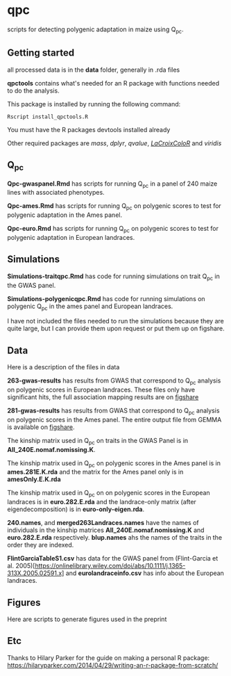 # qpc
scripts for detecting polygenic adaptation in maize using Q<sub>pc</sub>.


## Getting started
all processed data is in the **data** folder, generally in .rda files

**qpctools** contains what's needed for an R package with functions needed to do the analysis. 

This package is installed by running the following command: 
```
Rscript install_qpctools.R
```
You must have the R packages devtools installed already

Other required packages are *mass*, *dplyr*, *qvalue*, [*LaCroixColoR*](https://github.com/johannesbjork/LaCroixColoR) and *viridis*

## Q<sub>pc</sub>
**Qpc-gwaspanel.Rmd** has scripts for running Q<sub>pc</sub> in a panel of 240 maize lines with associated phenotypes.

**Qpc-ames.Rmd** has scripts for running Q<sub>pc</sub> on polygenic scores to test for polygenic adaptation in the Ames panel.

**Qpc-euro.Rmd** has scripts for running Q<sub>pc</sub> on polygenic scores to test for polygenic adaptation in European landraces.

## Simulations
**Simulations-traitqpc.Rmd** has code for running simulations on trait Q<sub>pc</sub> in the GWAS panel. 

**Simulations-polygenicqpc.Rmd** has code for running simulations on polygenic Q<sub>pc</sub> in the ames panel and European landraces. 

I have not included the files needed to run the simulations because they are quite large, but I can provide them upon request or put them up on figshare.

## Data
Here is a description of the files in data

**263-gwas-results** has results from GWAS that correspond to Q<sub>pc</sub> analysis on polygenic scores in European landraces. These files only have significant hits, the full association mapping results are on [figshare](https://figshare.com/articles/263_GWAS/6807473)

**281-gwas-results** has results from GWAS that correspond to Q<sub>pc</sub> analysis on polygenic scores in the Ames panel. The entire output file from GEMMA is available on [figshare](https://figshare.com/articles/281_GWAS/6807461).

The kinship matrix used in Q<sub>pc</sub> on traits in the GWAS Panel is in **All\_240E.nomaf.nomissing.K**.

The kinship matrix used in Q<sub>pc</sub> on polygenic scores in the Ames panel is in **ames.281E.K.rda** and the matrix for the Ames panel only is in **amesOnly.E.K.rda**

The kinship matrix used in Q<sub>pc</sub> on on polygenic scores in the European landraces is in **euro.282.E.rda** and the landrace-only matrix (after eigendecomposition) is in **euro-only-eigen.rda**.

**240.names**, and **merged263Landraces.names** have the names of individuals in the kinship matrices **All\_240E.nomaf.nomissing.K** and **euro.282.E.rda** respectively. **blup.names** ahs the names of the traits in the order they are indexed. 

**FlintGarciaTableS1.csv** has data for the GWAS panel from (Flint-Garcia et al. 2005)[https://onlinelibrary.wiley.com/doi/abs/10.1111/j.1365-313X.2005.02591.x] and **eurolandraceinfo.csv** has info about the European landraces.

## Figures
Here are scripts to generate figures used in the preprint


## Etc
Thanks to Hilary Parker for the guide on making a personal R package: https://hilaryparker.com/2014/04/29/writing-an-r-package-from-scratch/
